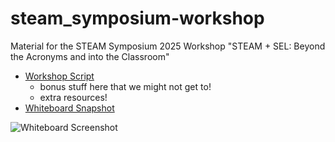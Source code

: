 # steam_symposium-workshop

Material for the STEAM Symposium 2025 Workshop "STEAM + SEL: Beyond the Acronyms and into the Classroom"

- [Workshop Script](./plan.md)
  - bonus stuff here that we might not get to!
  - extra resources!
- [Whiteboard Snapshot](https://www.tldraw.com/s/v2_c_sg_1iRryCt1gWKYtscUGm?d=v63.-3279.6159.9675.page)

![Whiteboard Screenshot](./assets/Whiteboard.png)